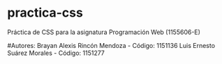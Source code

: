 # practica-css
Práctica de CSS para la asignatura Programación Web (1155606-E)

#Autores:
Brayan Alexis Rincón Mendoza - Código: 1151136
Luis Ernesto Suárez Morales - Código: 1151277
